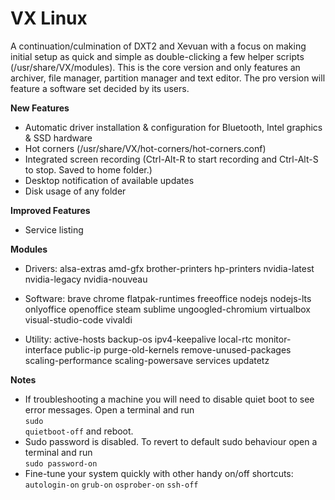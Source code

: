 # VX Linux
A continuation/culmination of DXT2 and Xevuan with a focus on making initial setup as quick and simple as double-clicking a few helper scripts (/usr/share/VX/modules). This is the core version and only features an archiver, file manager, partition manager and text editor. The pro version will feature a software set decided by its users.

**New Features**
- Automatic driver installation & configuration for Bluetooth, Intel graphics & SSD hardware
- Hot corners (/usr/share/VX/hot-corners/hot-corners.conf)
- Integrated screen recording (Ctrl-Alt-R to start recording and Ctrl-Alt-S to stop. Saved to home folder.)
- Desktop notification of available updates
- Disk usage of any folder

**Improved Features**
- Service listing

**Modules**
- Drivers: 
alsa-extras amd-gfx brother-printers hp-printers nvidia-latest nvidia-legacy nvidia-nouveau

- Software: 
brave chrome flatpak-runtimes freeoffice nodejs nodejs-lts onlyoffice openoffice steam sublime ungoogled-chromium virtualbox visual-studio-code vivaldi

- Utility: 
active-hosts backup-os ipv4-keepalive local-rtc monitor-interface public-ip purge-old-kernels remove-unused-packages scaling-performance scaling-powersave services updatetz

**Notes**
- If troubleshooting a machine you will need to disable quiet boot to see error messages. Open a terminal and run<br><code>sudo quietboot-off</code> and reboot.
- Sudo password is disabled. To revert to default sudo behaviour open a terminal and run<br><code>sudo password-on</code>
- Fine-tune your system quickly with other handy on/off shortcuts:<br><code>autologin-on</code> <code>grub-on</code> <code>osprober-on</code> <code>ssh-off</code>
